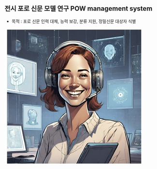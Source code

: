 ## 전시 포로 신문 모델 연구 POW management system
 - 목적 : 포로 신문 인력 대체, 능력 보강, 분류 지원, 정밀신문 대상자 식별

<img src="yj.jpg">
